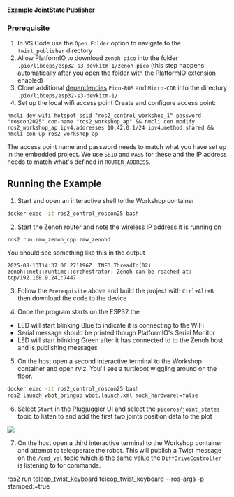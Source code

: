 #### Example JointState Publisher

### Prerequisite
1. In VS Code use the `Open Folder` option to navigate to the `twist_publisher` directory
1. Allow PlatformIO to download `zenoh-pico` into the folder `.pio/libdeps/esp32-s3-devkitm-1/zenoh-pico` (this step happens automatically after you open the folder with the PlatformIO extension enabled)
1. Clone additional [dependencies](platformio.ini#L35) `Pico-ROS` and `Micro-CDR` into the directory `.pio/libdeps/esp32-s3-devkitm-1/`
1. Set up the local wifi access point 
Create and configure access point:
```
nmcli dev wifi hotspot ssid "ros2_control_workshop_1" password "roscon2025" con-name "ros2_workshop_ap" && nmcli con modify ros2_workshop_ap ipv4.addresses 10.42.0.1/24 ipv4.method shared && nmcli con up ros2_workshop_ap
```
The access point name and password needs to match what you have set up in the embedded project. We use `SSID` and `PASS` for these and the IP address needs to match what's defined in `ROUTER_ADDRESS`.


## Running the Example

1. Start and open an interactive shell to the Workshop container
```bash
docker exec -it ros2_control_roscon25 bash
```

2. Start the Zenoh router and note the wireless IP address it is running on
```bash
ros2 run rmw_zenoh_cpp rmw_zenohd
```

You should see something like this in the output
```
2025-08-13T14:37:00.271196Z  INFO ThreadId(02) zenoh::net::runtime::orchestrator: Zenoh can be reached at: tcp/192.168.9.241:7447
```

3. Follow the `Prerequisite` above and build the project with `Ctrl+Alt+B` then download the code to the device

4. Once the program starts on the ESP32 the 
- LED will start blinking Blue to indicate it is connecting to the WiFi
- Serial message should be printed though PlatformIO's Serial Monitor
- LED will start blinking Green after it has connected to to the Zenoh host and is publishing messages

5. On the host open a second interactive terminal to the Workshop container and open rviz. You'll see a turtlebot wiggling around on the floor.
```bash
docker exec -it ros2_control_roscon25 bash
ros2 launch wbot_bringup wbot.launch.xml mock_hardware:=false
```

6. Select `Start` in the Plugjuggler UI and select the `picoros/joint_states` topic to listen to and add the first two joints position data to the plot

<img src="../docs/wb3.gif">

7. On the host open a third interactive terminal to the Workshop container and attempt to teleoperate the robot.
This will publish a Twist message on the `/cmd_vel` topic which is the same value the `DiffDriveController` is listening to for commands.

ros2 run teleop_twist_keyboard teleop_twist_keyboard --ros-args -p stamped:=true
